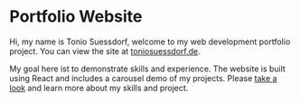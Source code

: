 # Portfolio Website

Hi, my name is Tonio Suessdorf, welcome to my web development portfolio project. You can view the site at [toniosuessdorf.de](http://toniosuessdorf.de).

My goal here ist to demonstrate skills and experience. The website is built using React and includes a carousel demo of my projects.
Please [take a look](http://toniosuessdorf.de) and learn more about my skills and project.
